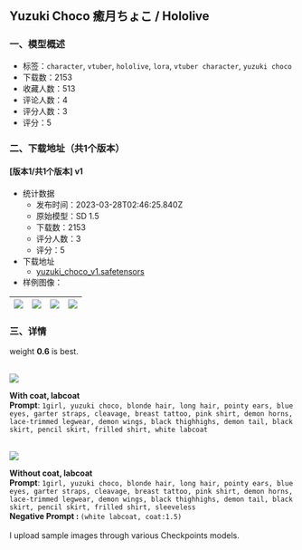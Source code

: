 ## Yuzuki Choco 癒月ちょこ / Hololive
### 一、模型概述

- 标签：`character`, `vtuber`, `hololive`, `lora`, `vtuber character`, `yuzuki choco`
- 下载数：2153
- 收藏人数：513
- 评论人数：4
- 评分人数：3
- 评分：5

### 二、下载地址（共1个版本）

#### [版本1/共1个版本] v1

- 统计数据
  - 发布时间：2023-03-28T02:46:25.840Z
  - 原始模型：SD 1.5
  - 下载数：2153
  - 评分人数：3
  - 评分：5
- 下载地址
  - [yuzuki_choco_v1.safetensors](https://civitai.com/api/download/models/24140)
- 样例图像：

| <img src="https://image.civitai.com/xG1nkqKTMzGDvpLrqFT7WA/05bd9f1f-c9e3-4017-4c09-d586e7494600/width=450/262264.jpeg" /> | <img src="https://image.civitai.com/xG1nkqKTMzGDvpLrqFT7WA/612c318e-9bda-4753-269b-68130e35e600/width=450/262276.jpeg" /> | <img src="https://image.civitai.com/xG1nkqKTMzGDvpLrqFT7WA/52a81005-65b4-4e4c-af30-149d91686400/width=450/262275.jpeg" /> | <img src="https://image.civitai.com/xG1nkqKTMzGDvpLrqFT7WA/509105e2-afa9-41d3-a4ba-012f6102c400/width=450/262274.jpeg" /> |
| ---- | ---- | ---- | ---- |


### 三、详情
<p>weight <strong>0.6</strong> is best.<br /><br /></p><img src="https://imagecache.civitai.com/xG1nkqKTMzGDvpLrqFT7WA/161eedc6-7e8e-407c-e469-1c64fa2eff00/width=525/161eedc6-7e8e-407c-e469-1c64fa2eff00" /><p><strong>With coat, labcoat</strong><br /><strong>Prompt</strong>: <code>1girl, yuzuki choco, blonde hair, long hair, pointy ears, blue eyes, garter straps, cleavage, breast tattoo, pink shirt, demon horns, lace-trimmed legwear, demon wings, black thighhighs, demon tail, black skirt, pencil skirt, frilled shirt, white labcoat</code><br /><br /></p><img src="https://imagecache.civitai.com/xG1nkqKTMzGDvpLrqFT7WA/6a1971eb-d675-436d-e1b7-b215f9502700/width=525/6a1971eb-d675-436d-e1b7-b215f9502700" /><p><strong>Without coat, labcoat</strong><br /><strong>Prompt</strong>: <code>1girl, yuzuki choco, blonde hair, long hair, pointy ears, blue eyes, garter straps, cleavage, breast tattoo, pink shirt, demon horns, lace-trimmed legwear, demon wings, black thighhighs, demon tail, black skirt, pencil skirt, frilled shirt, sleeveless</code><br /><strong>Negative Prompt : </strong><code>(white labcoat, coat:1.5)</code><br /><br />I upload sample images through various Checkpoints models.</p>